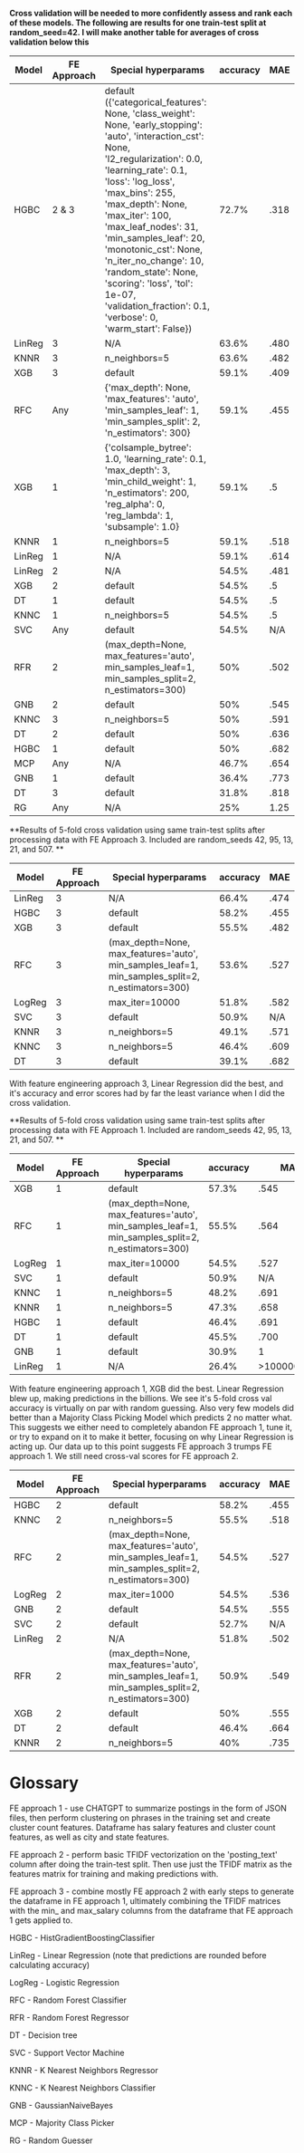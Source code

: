 **Cross validation will be needed to more confidently assess and rank each of these models. The following are results for one train-test split at random_seed=42. I will make another table for averages of cross validation below this**

| Model | FE Approach | Special hyperparams | accuracy | MAE |
|-------|------------|---------------------|----------|----------|
|  HGBC |   2 & 3   |   default ({'categorical_features': None, 'class_weight': None, 'early_stopping': 'auto', 'interaction_cst': None, 'l2_regularization': 0.0, 'learning_rate': 0.1, 'loss': 'log_loss', 'max_bins': 255, 'max_depth': None, 'max_iter': 100, 'max_leaf_nodes': 31, 'min_samples_leaf': 20, 'monotonic_cst': None, 'n_iter_no_change': 10, 'random_state': None, 'scoring': 'loss', 'tol': 1e-07, 'validation_fraction': 0.1, 'verbose': 0, 'warm_start': False})|   72.7%  |   .318 |
| LinReg |   3    |   N/A |  63.6%  |   .480 |
| KNNR |   3    |   n_neighbors=5 |  63.6%  |   .482 |
| XGB |   3    |   default |  59.1%  |   .409 |
|    RFC   |   Any    |   {'max_depth': None, 'max_features': 'auto', 'min_samples_leaf': 1, 'min_samples_split': 2, 'n_estimators': 300}  |   59.1%  |   .455  |
|   XGB    |   1     |   {'colsample_bytree': 1.0, 'learning_rate': 0.1, 'max_depth': 3, 'min_child_weight': 1, 'n_estimators': 200, 'reg_alpha': 0, 'reg_lambda': 1, 'subsample': 1.0} |   59.1%  |   .5  |
|    KNNR   |   1     |   n_neighbors=5  |   59.1%  |   .518  |
|    LinReg   |   1     |   N/A  |   59.1%  |   .614  |
|    LinReg   |   2     |   N/A |   54.5%  |   .481  |
|    XGB   |   2     |   default |   54.5%  |   .5  |
|    DT   |   1     |   default |   54.5%  |   .5  |
|    KNNC   |   1     |   n_neighbors=5 |   54.5%  |   .5  |
|    SVC   |   Any    |   default |   54.5%  |   N/A  |
|    RFR   |    2     |  (max_depth=None, max_features='auto', min_samples_leaf=1, min_samples_split=2, n_estimators=300)   |   50%  |   .502  |
| GNB |  2  |   default   |   50%   |    .545   |
| KNNC |  3  |   n_neighbors=5   |   50%   |    .591   |
|    DT   |    2     |  default   |   50%  |   .636  |
|    HGBC   |    1     |  default   |   50%  |   .682  |
|  MCP  |   Any  |   N/A  |   46.7%  |   .654   |
| GNB |  1  |   default   |   36.4%   |    .773   |
|  DT  |   3  |   default  |   31.8%  |   .818   |
|  RG   |   Any  |   N/A  |   25%    |   1.25   |

**Results of 5-fold cross validation using same train-test splits after processing data with FE Approach 3. Included are random_seeds 42, 95, 13, 21, and 507. **

| Model | FE Approach | Special hyperparams | accuracy | MAE |
|-------|------------|---------------------|----------|----------|
| LinReg |   3    |   N/A |  66.4%  |   .474 |
| HGBC |   3    |   default |  58.2%  |   .455 |
| XGB |   3    |   default |  55.5%  |   .482 |
| RFC |   3    |   (max_depth=None, max_features='auto', min_samples_leaf=1, min_samples_split=2, n_estimators=300) |  53.6%  |   .527 |
| LogReg |   3    |   max_iter=10000 |  51.8%  |   .582 |
| SVC |   3    |   default |  50.9%  |   N/A |
| KNNR |   3    |   n_neighbors=5 |  49.1%  |   .571 |
| KNNC |   3    |   n_neighbors=5 |  46.4%  |   .609 |
| DT |   3    |   default |  39.1%  |   .682 |

With feature engineering approach 3, Linear Regression did the best, and it's accuracy and error scores had by far the least variance when I did the cross validation.

**Results of 5-fold cross validation using same train-test splits after processing data with FE Approach 1. Included are random_seeds 42, 95, 13, 21, and 507. **

| Model | FE Approach | Special hyperparams | accuracy | MAE |
|-------|------------|---------------------|----------|----------|
| XGB |   1    |   default |  57.3%  |   .545 |
| RFC |   1    |   (max_depth=None, max_features='auto', min_samples_leaf=1, min_samples_split=2, n_estimators=300) |  55.5%  |   .564 |
| LogReg |   1    |   max_iter=10000 |  54.5%  |   .527 |
| SVC |   1    |   default |  50.9%  |   N/A |
| KNNC |   1    |   n_neighbors=5 |  48.2%  |   .691 |
| KNNR |   1    |   n_neighbors=5 |  47.3%  |   .658 |
| HGBC |   1    |   default |  46.4%  |   .691 |
| DT |   1    |   default |  45.5%  |   .700 |
| GNB |  1  |   default   |   30.9%   |    1   |
| LinReg |   1    |   N/A |  26.4%  |   >1000000000 |

With feature engineering approach 1, XGB did the best. Linear Regression blew up, making predictions in the billions. We see it's 5-fold cross val accuracy is virtually on par with random guessing. Also very few models did better than a Majority Class Picking Model which predicts 2 no matter what. This suggests we either need to completely abandon FE approach 1, tune it, or try to expand on it to make it better, focusing on why Linear Regression is acting up. Our data up to this point suggests FE approach 3 trumps FE approach 1. We still need cross-val scores for FE approach 2. 

| Model | FE Approach | Special hyperparams | accuracy | MAE |
|-------|------------|---------------------|----------|----------|
| HGBC |   2    |   default |  58.2%  |   .455 |
| KNNC |   2    |   n_neighbors=5 |  55.5%  |   .518 |
| RFC |   2    |   (max_depth=None, max_features='auto', min_samples_leaf=1, min_samples_split=2, n_estimators=300) |  54.5%  |   .527 |
| LogReg |   2    |   max_iter=1000 |  54.5%  |   .536 |
| GNB |  2  |   default   |   54.5%   |    .555   |
| SVC |   2    |   default |  52.7%  |   N/A |
| LinReg |   2    |   N/A |  51.8%  |   .502 |
| RFR |   2    |   (max_depth=None, max_features='auto', min_samples_leaf=1, min_samples_split=2, n_estimators=300) |  50.9%  |   .549 |
| XGB |   2    |   default |  50%  |   .555 |
| DT |   2    |   default |  46.4%  |   .664 |
| KNNR |   2    |   n_neighbors=5 |  40%  |   .735 |


# Glossary

FE approach 1 - use CHATGPT to summarize postings in the form of JSON files, then perform clustering on phrases in the training set and create cluster count features. Dataframe has salary features and cluster count features, as well as city and state features.

FE approach 2 - perform basic TFIDF vectorization on the 'posting_text' column after doing the train-test split. Then use just the TFIDF matrix as the features matrix for training and making predictions with. 

FE approach 3 - combine mostly FE approach 2 with early steps to generate the dataframe in FE approach 1, ultimately combining the TFIDF matrices with the min_ and max_salary columns from the dataframe that FE approach 1 gets applied to.  

HGBC - HistGradientBoostingClassifier

LinReg - Linear Regression (note that predictions are rounded before calculating accuracy)

LogReg - Logistic Regression

RFC - Random Forest Classifier

RFR - Random Forest Regressor

DT - Decision tree

SVC - Support Vector Machine

KNNR - K Nearest Neighbors Regressor

KNNC - K Nearest Neighbors Classifier

GNB - GaussianNaiveBayes

MCP - Majority Class Picker

RG - Random Guesser
